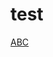 # test
[ABC](https://docs.google.com/document/d/18MxY1xp2AYV_6dlfxSRP_H5oPsRE31sW6grWCv0LJcE/edit?usp=sharing)
